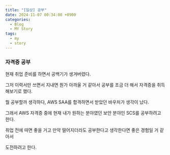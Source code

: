 ```yaml
---
title: "[일상] 공부"
date: 2024-11-07 00:34:00 +0900
categories:
  - Blog
  - MY Story
tags:
  - my
  - story
---
```


### 자격증 공부

현재 취업 준비를 하면서 공백기가 생겨버렸다.

그저 이력서만 쓰면서 지내면 뭔가 아까울 거 같아서 공부를 조금 더 해서
자격증을 취득해보기로 했다.

뭘 공부할까 생각하다, AWS SAA를 합격하면서 받았던 바우처가 생각이 났다.

그래서 AWS 자격증 중에 현재 내가 원하는 분야였던 보안 분야인 SCS를 공부하려고 한다.

취업 전에 따면 좋을 거고 만약 떨어지더라도 공부한다고 생각한다면 좋은 경험일 거 같아서

도전하려고 한다.

